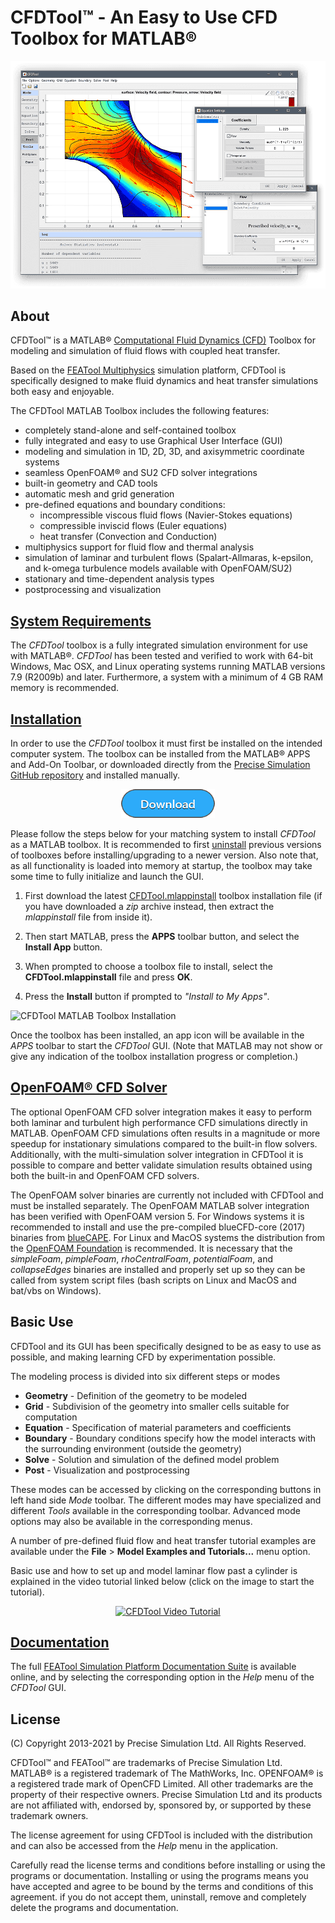 CFDTool™ - An Easy to Use CFD Toolbox for MATLAB®
=================================================

![CFDTool Screenshot](https://raw.githubusercontent.com/precise-simulation/cfdtool/master/cfdtool-screenshot.png)

About
-----

CFDTool™ is a MATLAB® [Computational Fluid Dynamics (CFD)](https://en.wikipedia.org/wiki/Computational_fluid_dynamics)
Toolbox for modeling and simulation of fluid flows with coupled heat
transfer.

Based on the [FEATool Multiphysics](https://www.featool.com)
simulation platform, CFDTool is specifically designed to make fluid
dynamics and heat transfer simulations both easy and enjoyable.

The CFDTool MATLAB Toolbox includes the following features:

- completely stand-alone and self-contained toolbox
- fully integrated and easy to use Graphical User Interface (GUI)
- modeling and simulation in 1D, 2D, 3D, and axisymmetric coordinate systems
- seamless OpenFOAM® and SU2 CFD solver integrations
- built-in geometry and CAD tools
- automatic mesh and grid generation
- pre-defined equations and boundary conditions:
  + incompressible viscous fluid flows (Navier-Stokes equations)
  + compressible inviscid flows (Euler equations)
  + heat transfer (Convection and Conduction)
- multiphysics support for fluid flow and thermal analysis
- simulation of laminar and turbulent flows (Spalart-Allmaras,
  k-epsilon, and k-omega turbulence models available with OpenFOAM/SU2)
- stationary and time-dependent analysis types
- postprocessing and visualization


[System Requirements](https://www.featool.com/doc/quickstart.html#prereq)
-------------------

The _CFDTool_ toolbox is a fully integrated simulation environment for
use with MATLAB®. _CFDTool_ has been tested and verified to work with
64-bit Windows, Mac OSX, and Linux operating systems running MATLAB
versions 7.9 (R2009b) and later. Furthermore, a system with a minimum
of 4 GB RAM memory is recommended.


[Installation](https://www.featool.com/doc/quickstart.html#install)
------------

In order to use the _CFDTool_ toolbox it must first be installed on
the intended computer system. The toolbox can be installed from the
MATLAB® APPS and Add-On Toolbar, or downloaded directly from the
[Precise Simulation GitHub repository](https://github.com/precise-simulation/cfdtool/releases/latest)
and installed manually.

<p align="center">
  <a href="https://github.com/precise-simulation/cfdtool/raw/master/CFDTool.mlappinstall" target="_blank"><img src="https://raw.githubusercontent.com/precise-simulation/cfdtool/master/cfdtool-download.png" alt="CFDTool Download" style="max-width:50%"></a>
</p>

Please follow the steps below for your matching system to install
_CFDTool_ as a MATLAB toolbox. It is recommended to first [uninstall](https://www.featool.com/doc/quickstart.html#uninstall)
previous versions of toolboxes before installing/upgrading to a
newer version. Also note that, as all functionality is loaded into
memory at startup, the toolbox may take some time to fully initialize
and launch the GUI.

1) First download the latest [CFDTool.mlappinstall](https://github.com/precise-simulation/cfdtool/raw/master/CFDTool.mlappinstall)
   toolbox installation file (if you have downloaded a _zip_ archive
   instead, then extract the _mlappinstall_ file from inside it).

2) Then start MATLAB, press the **APPS** toolbar button,
   and select the **Install App** button.

3) When prompted to choose a toolbox file to install, select the
   **CFDTool.mlappinstall** file and press **OK**.

4) Press the **Install** button if prompted to _"Install to My Apps"_.

![CFDTool MATLAB Toolbox Installation](https://www.featool.com/doc/featool-multiphysics-toolbox-installation_50.jpg)

Once the toolbox has been installed, an app icon will be available in
the _APPS_ toolbar to start the _CFDTool_ GUI. (Note that MATLAB may
not show or give any indication of the toolbox installation progress
or completion.)


[OpenFOAM® CFD Solver](https://featool.com/doc/openfoam.html)
--------------------

The optional OpenFOAM CFD solver integration makes it easy to perform
both laminar and turbulent high performance CFD simulations directly
in MATLAB. OpenFOAM CFD simulations often results in a magnitude or
more speedup for instationary simulations compared to the built-in
flow solvers. Additionally, with the multi-simulation solver
integration in CFDTool it is possible to compare and better validate
simulation results obtained using both the built-in and OpenFOAM CFD
solvers.

The OpenFOAM solver binaries are currently not included with CFDTool
and must be installed separately. The OpenFOAM MATLAB solver
integration has been verified with OpenFOAM version 5. For Windows
systems it is recommended to install and use the pre-compiled
blueCFD-core (2017) binaries from [blueCAPE](http://bluecfd.github.io/Core).
For Linux and MacOS systems the distribution from the
[OpenFOAM Foundation](https://openfoam.org/download)
is recommended. It is necessary that the _simpleFoam_, _pimpleFoam_,
_rhoCentralFoam_, _potentialFoam_, and _collapseEdges_ binaries are
installed and properly set up so they can be called from system script
files (bash scripts on Linux and MacOS and bat/vbs on Windows).


Basic Use
---------

CFDTool and its GUI has been specifically designed to be as easy to
use as possible, and making learning CFD by experimentation possible.

The modeling process is divided into six different steps or modes

- **Geometry** - Definition of the geometry to be modeled
- **Grid** - Subdivision of the geometry into smaller cells suitable
  for computation
- **Equation** - Specification of material parameters and coefficients
- **Boundary** - Boundary conditions specify how the model interacts
  with the surrounding environment (outside the geometry)
- **Solve** - Solution and simulation of the defined model problem
- **Post** - Visualization and postprocessing

These modes can be accessed by clicking on the corresponding buttons
in left hand side _Mode_ toolbar. The different modes may have
specialized and different _Tools_ available in the corresponding
toolbar. Advanced mode options may also be available in the
corresponding menus.

A number of pre-defined fluid flow and heat transfer tutorial examples
are available under the **File** > **Model Examples and Tutorials...**
menu option.

Basic use and how to set up and model laminar flow past a cylinder is
explained in the video tutorial linked below (click on the image to
start the tutorial).

<p align="center">
  <a href="https://www.youtube.com/watch?v=ZnnXl7ryBMI" target="_blank"><img src="https://www.featool.com/images/300-featool-multiphysics-video-tutorial-play.jpg" alt="CFDTool Video Tutorial" style="max-width:100%"></a>
</p>


[Documentation](https://www.featool.com/doc)
-------------

The full [FEATool Simulation Platform Documentation Suite](https://www.featool.com/doc)
is available online, and by selecting the corresponding
option in the _Help_ menu of the _CFDTool_ GUI.


License
-------

(C) Copyright 2013-2021 by Precise Simulation Ltd.
All Rights Reserved.

CFDTool™ and FEATool™ are trademarks of Precise Simulation
Ltd. MATLAB® is a registered trademark of The MathWorks, Inc.
OPENFOAM® is a registered trade mark of OpenCFD Limited. All other
trademarks are the property of their respective owners. Precise
Simulation Ltd and its products are not affiliated with, endorsed by,
sponsored by, or supported by these trademark owners.

The license agreement for using CFDTool is included with the
distribution and can also be accessed from the _Help_ menu in the
application.

Carefully read the license terms and conditions before installing or
using the programs or documentation. Installing or using the programs
means you have accepted and agree to be bound by the terms and
conditions of this agreement. if you do not accept them, uninstall,
remove and completely delete the programs and documentation.

